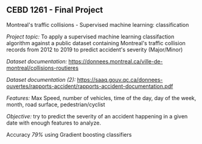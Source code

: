 ## CEBD 1261 - Final Project

Montreal's traffic collisions - Supervised machine learning: classification

*Project topic:* To apply a supervised machine learning classifaction algorithm 
against a public dataset containing Montreal's traffic collision records from 2012 to 2019
to predict accident's severity (Major/Minor) 
 
*Dataset documentation:* https://donnees.montreal.ca/ville-de-montreal/collisions-routieres

*Dataset documentation (2):* https://saaq.gouv.qc.ca/donnees-ouvertes/rapports-accident/rapports-accident-documentation.pdf

*Features:* Max Speed, number of vehicles, time of the day, day of the week, month, road surface, pedestrian/cyclist

*Objective:* try to predict the severity of an accident happening in a given date with enough features to analyze.

Accuracy *79%* using Gradient boosting classifiers
